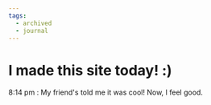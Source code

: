 ```yaml
---
tags:
  - archived
  - journal
---
```

# I made this site today! :)

8:14 pm : My friend's told me it was cool! Now, I feel good.